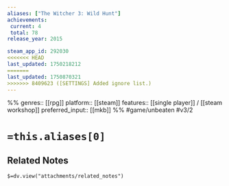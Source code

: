 ```yaml
---
aliases: ["The Witcher 3: Wild Hunt"]
achievements:
 current: 4
 total: 78
release_year: 2015

steam_app_id: 292030
<<<<<<< HEAD
last_updated: 1750218212
=======
last_updated: 1750870321
>>>>>>> 8409623 ([SETTINGS] Added ignore list.)
---
```

%%
genres:: [[rpg]]
platform:: [[steam]]
features:: [[single player]] / [[steam workshop]]
preferred_input:: [[mkb]]
%%
#game/unbeaten
#v3/2

# `=this.aliases[0]`
## Related Notes
`$=dv.view("attachments/related_notes")`